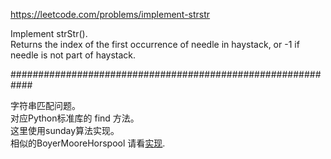 https://leetcode.com/problems/implement-strstr

Implement strStr().   
Returns the index of the first occurrence of needle in haystack, or -1 if needle is not part of haystack.   

############################################################

字符串匹配问题。  
对应Python标准库的 find 方法。  
这里使用sunday算法实现。  
相似的BoyerMooreHorspool 请看[实现](https://github.com/tuouo/toolLibrary/blob/master/stringMatch/BoyerMooreHorspool.py).
